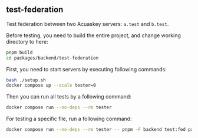 ## test-federation
Test federation between two Acuaskey servers: `a.test` and `b.test`.

Before testing, you need to build the entire project, and change working directory to here:
```sh
pnpm build
cd packages/backend/test-federation
```

First, you need to start servers by executing following commands:
```sh
bash ./setup.sh
docker compose up --scale tester=0
```

Then you can run all tests by a following command:
```sh
docker compose run --no-deps --rm tester
```

For testing a specific file, run a following command:
```sh
docker compose run --no-deps --rm tester -- pnpm -F backend test:fed packages/backend/test-federation/test/user.test.ts
```
